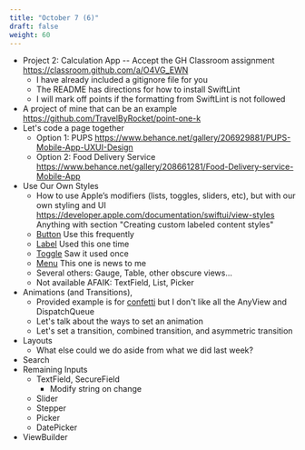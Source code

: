```yaml
---
title: "October 7 (6)"
draft: false
weight: 60
---
```


* Project 2: Calculation App -- Accept the GH Classroom assignment https://classroom.github.com/a/O4VG_EWN
    * I have already included a gitignore file for you
    * The README has directions for how to install SwiftLint
    * I will mark off points if the formatting from SwiftLint is not followed
* A project of mine that can be an example https://github.com/TravelByRocket/point-one-k
* Let's code a page together
    * Option 1: PUPS https://www.behance.net/gallery/206929881/PUPS-Mobile-App-UXUI-Design
    * Option 2: Food Delivery Service https://www.behance.net/gallery/208661281/Food-Delivery-service-Mobile-App
* Use Our Own Styles
    * How to use Apple’s modifiers (lists, toggles, sliders, etc), but with our own styling and UI
    https://developer.apple.com/documentation/swiftui/view-styles
    Anything with section "Creating custom labeled content styles"
    * [Button](https://developer.apple.com/documentation/swiftui/buttonstyle) Use this frequently
    * [Label](https://developer.apple.com/documentation/swiftui/labelstyle) Used this one time
    * [Toggle](https://developer.apple.com/documentation/swiftui/togglestyle) Saw it used once
    * [Menu](https://developer.apple.com/documentation/swiftui/menustyle) This one is news to me
    * Several others: Gauge, Table, other obscure views...
    * Not available AFAIK: TextField, List, Picker
* Animations (and Transitions), 
    * Provided example is for [confetti](https://github.com/simibac/ConfettiSwiftUII) but I don't like all the AnyView and DispatchQueue
    * Let's talk about the ways to set an animation
    * Let's set a transition, combined transition, and asymmetric transition
* Layouts
    * What else could we do aside from what we did last week?
* Search
* Remaining Inputs
    * TextField, SecureField
        * Modify string on change
    * Slider
    * Stepper
    * Picker
    * DatePicker
* ViewBuilder
